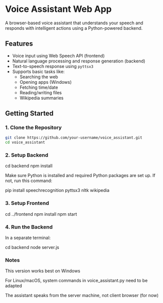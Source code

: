 # Voice Assistant Web App

A browser-based voice assistant that understands your speech and responds with intelligent actions using a Python-powered backend.

## Features

- Voice input using Web Speech API (frontend)
- Natural language processing and response generation (backend)
- Text-to-speech response using `pyttsx3`
- Supports basic tasks like:
  - Searching the web
  - Opening apps (Windows)
  - Fetching time/date
  - Reading/writing files
  - Wikipedia summaries

## Getting Started

### 1. Clone the Repository

```bash
git clone https://github.com/your-username/voice_assistant.git
cd voice_assistant
```

### 2. Setup Backend

cd backend
npm install

Make sure Python is installed and required Python packages are set up. If not, run this command:

pip install speechrecognition pyttsx3 nltk wikipedia

### 3. Setup Frontend

cd ../frontend
npm install
npm start

### 4. Run the Backend

In a separate terminal:

cd backend
node server.js

### Notes

This version works best on Windows

For Linux/macOS, system commands in voice_assistant.py need to be adapted

The assistant speaks from the server machine, not client browser (for now)
